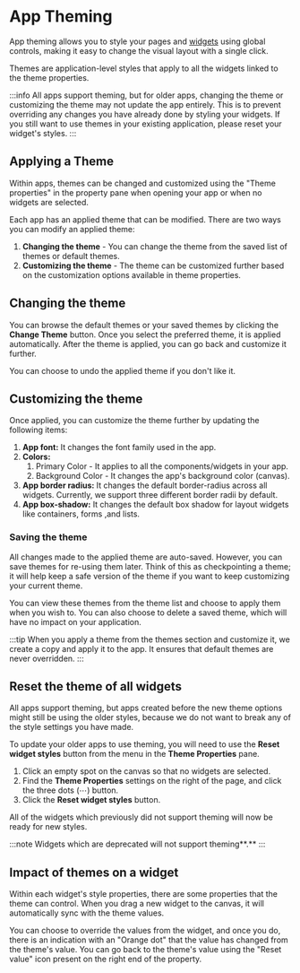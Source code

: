 # App Theming

App theming allows you to style your pages and [widgets](../../../reference/widgets/) using global controls, making it easy to change the visual layout with a single click.

 <VideoEmbed host="youtube" videoId="v6Lc3p6lv7o" title="How to use App themes" caption="How to use App themes"/>

Themes are application-level styles that apply to all the widgets linked to the theme properties.

:::info
All apps support theming, but for older apps, changing the theme or customizing the theme may not update the app entirely. This is to prevent overriding any changes you have already done by styling your widgets. If you still want to use themes in your existing application, please reset your widget's styles.
:::

## Applying a Theme

Within apps, themes can be changed and customized using the "Theme properties" in the property pane when opening your app or when no widgets are selected.

Each app has an applied theme that can be modified. There are two ways you can modify an applied theme:

1. **Changing the theme** - You can change the theme from the saved list of themes or default themes.
2. **Customizing the theme** - The theme can be customized further based on the customization options available in theme properties.

## **Changing the theme**

You can browse the default themes or your saved themes by clicking the **Change Theme** button. Once you select the preferred theme, it is applied automatically. After the theme is applied, you can go back and customize it further.

You can choose to undo the applied theme if you don't like it.

## **Customizing the theme**

Once applied, you can customize the theme further by updating the following items:

1. **App font:** It changes the font family used in the app.
2. **Colors:**
   1. Primary Color - It applies to all the components/widgets in your app.
   2. Background Color - It changes the app's background color (canvas).
3. **App border radius:** It changes the default border-radius across all widgets. Currently, we support three different border radii by default.
4. **App box-shadow:** It changes the default box shadow for layout widgets like containers, forms ,and lists.

### **Saving the theme**

All changes made to the applied theme are auto-saved. However, you can save themes for re-using them later. Think of this as checkpointing a theme; it will help keep a safe version of the theme if you want to keep customizing your current theme.

You can view these themes from the theme list and choose to apply them when you wish to. You can also choose to delete a saved theme, which will have no impact on your application.

:::tip
When you apply a theme from the themes section and customize it, we create a copy and apply it to the app. It ensures that default themes are never overridden.
:::

## ​Reset the theme of all widgets

All apps support theming, but apps created before the new theme options might still be using the older styles, because we do not want to break any of the style settings you have made.

To update your older apps to use theming, you will need to use the **Reset widget styles** button from the menu in the **Theme Properties** pane.

<VideoEmbed host="youtube" videoId="6W-EIPKCNK8" title="Reset all Widget Styles" caption="Reset all Widget Styles"/>



1. Click an empty spot on the canvas so that no widgets are selected.
2. Find the **Theme Properties** settings on the right of the page, and click the three dots (⋯) button.
3. Click the **Reset widget styles** button.

All of the widgets which previously did not support theming will now be ready for new styles.

:::note
Widgets which are deprecated will not support theming**.**
:::

## Impact of themes on a widget

Within each widget's style properties, there are some properties that the theme can control. When you drag a new widget to the canvas, it will automatically sync with the theme values.

You can choose to override the values from the widget, and once you do, there is an indication with an "Orange dot" that the value has changed from the theme's value. You can go back to the theme's value using the "Reset value" icon present on the right end of the property.
